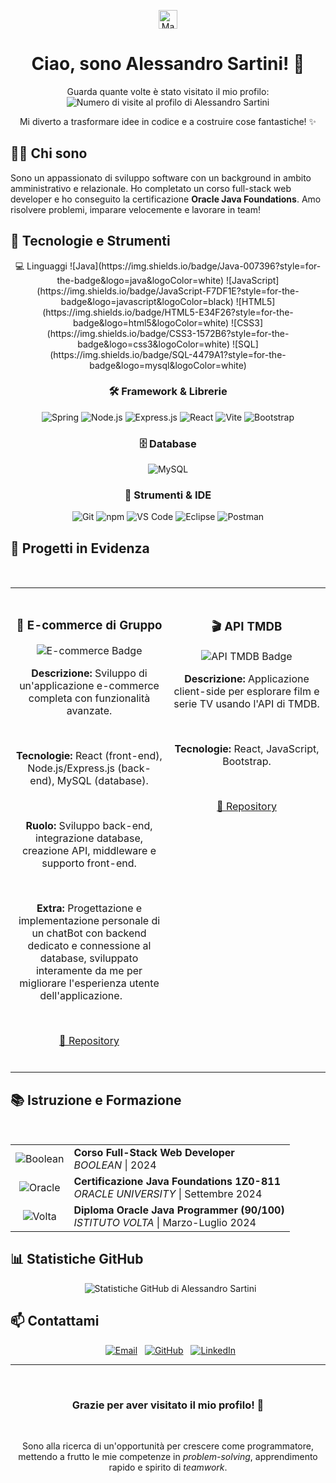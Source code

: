 <p align="center">
  <img src="https://raw.githubusercontent.com/MartinHeinz/MartinHeinz/master/wave.gif" width="30px" alt="Mano che saluta">
</p>

<h1 align="center">Ciao, sono Alessandro Sartini! 👋</h1>

<p align="center">
  Guarda quante volte è stato visitato il mio profilo: <img src="https://profile-counter.glitch.me/alessandro-sartini/count.svg" alt="Numero di visite al profilo di Alessandro Sartini" />
</p>

<p align="center">
  Mi diverto a trasformare idee in codice e a costruire cose fantastiche! ✨
</p>

## 👨‍💻 Chi sono

Sono un appassionato di sviluppo software con un background in ambito amministrativo e relazionale. Ho completato un corso full-stack web developer e ho conseguito la certificazione **Oracle Java Foundations**. Amo risolvere problemi, imparare velocemente e lavorare in team!

## 🚀 Tecnologie e Strumenti

<div align="center">
💻 Linguaggi
![Java](https://img.shields.io/badge/Java-007396?style=for-the-badge&logo=java&logoColor=white)
![JavaScript](https://img.shields.io/badge/JavaScript-F7DF1E?style=for-the-badge&logo=javascript&logoColor=black)
![HTML5](https://img.shields.io/badge/HTML5-E34F26?style=for-the-badge&logo=html5&logoColor=white)
![CSS3](https://img.shields.io/badge/CSS3-1572B6?style=for-the-badge&logo=css3&logoColor=white)
![SQL](https://img.shields.io/badge/SQL-4479A1?style=for-the-badge&logo=mysql&logoColor=white)

### 🛠️ Framework & Librerie
![Spring](https://img.shields.io/badge/Spring-66BB66?style=for-the-badge&logo=spring&logoColor=white)
![Node.js](https://img.shields.io/badge/Node.js-339933?style=for-the-badge&logo=node.js&logoColor=white)
![Express.js](https://img.shields.io/badge/Express.js-000000?style=for-the-badge&logo=express&logoColor=white)
![React](https://img.shields.io/badge/React-61DAFB?style=for-the-badge&logo=react&logoColor=black)
![Vite](https://img.shields.io/badge/Vite-646CFF?style=for-the-badge&logo=vite&logoColor=white)
![Bootstrap](https://img.shields.io/badge/Bootstrap-7952B3?style=for-the-badge&logo=bootstrap&logoColor=white)

### 🗄️ Database
![MySQL](https://img.shields.io/badge/MySQL-4479A1?style=for-the-badge&logo=mysql&logoColor=white)

### 🧰 Strumenti & IDE
![Git](https://img.shields.io/badge/Git-F05032?style=for-the-badge&logo=git&logoColor=white)
![npm](https://img.shields.io/badge/npm-CB3837?style=for-the-badge&logo=npm&logoColor=white)
![VS Code](https://img.shields.io/badge/VS%20Code-007ACC?style=for-the-badge&logo=visual-studio-code&logoColor=white)
![Eclipse](https://img.shields.io/badge/Eclipse-2C2255?style=for-the-badge&logo=eclipse&logoColor=white)
![Postman](https://img.shields.io/badge/Postman-FF6C37?style=for-the-badge&logo=postman&logoColor=white) </div>

## 🎯 Progetti in Evidenza

<div align="center">
<table width="100%">
  <tr>
    <td width="50%" align="center" valign="top">
      <h3>📱 E-commerce di Gruppo</h3>
      <img src="https://img.shields.io/badge/Progetto-E--commerce-orange?style=for-the-badge" alt="E-commerce Badge">
      <p><strong>Descrizione:</strong> Sviluppo di un'applicazione e-commerce completa con funzionalità avanzate.</p>
      <p><strong>Tecnologie:</strong> React (front-end), Node.js/Express.js (back-end), MySQL (database).</p>
      <p><strong>Ruolo:</strong> Sviluppo back-end, integrazione database, creazione API, middleware e supporto front-end.</p>
      <p><strong>Extra:</strong> Progettazione e implementazione personale di un chatBot con backend dedicato e connessione al database, sviluppato interamente da me per migliorare l'esperienza utente dell'applicazione.
      </p>
      <p><a href="https://github.com/alessandro-sartini/scarpe_diem">📂 Repository</a></p>
    </td>
    <td width="50%" align="center" valign="top">
      <h3>🎬 API TMDB</h3>
      <img src="https://img.shields.io/badge/Progetto-API_TMDB-blue?style=for-the-badge" alt="API TMDB Badge">
      <p><strong>Descrizione:</strong> Applicazione client-side per esplorare film e serie TV usando l'API di TMDB.</p>
      <p><strong>Tecnologie:</strong> React, JavaScript, Bootstrap.</p>
      <p><a href="https://github.com/alessandro-sartini/react-boolflixaggiungi">📂 Repository</a></p>
    </td>
  </tr>
</table>
</div>

## 📚 Istruzione e Formazione

<div align="center">
<table>
  <tr>
    <td align="center"><img src="https://img.shields.io/badge/Boolean-Course-brightgreen?style=for-the-badge" alt="Boolean"></td>
    <td><strong>Corso Full-Stack Web Developer</strong><br><em>BOOLEAN</em> | 2024</td>
  </tr>
  <tr>
    <td align="center"><img src="https://img.shields.io/badge/Oracle-Certification-red?style=for-the-badge&logo=oracle" alt="Oracle"></td>
    <td><strong>Certificazione Java Foundations 1Z0-811</strong><br><em>ORACLE UNIVERSITY</em> | Settembre 2024</td>
  </tr>
  <tr>
    <td align="center"><img src="https://img.shields.io/badge/Volta-Diploma-blue?style=for-the-badge" alt="Volta"></td>
    <td><strong>Diploma Oracle Java Programmer (90/100)</strong><br><em>ISTITUTO VOLTA</em> | Marzo-Luglio 2024</td>
  </tr>
</table>
</div>

## 📊 Statistiche GitHub

<div align="center">
  <img src="https://github-readme-stats.vercel.app/api?username=alessandro-sartini&show_icons=true&theme=radical" alt="Statistiche GitHub di Alessandro Sartini">
</div>

## 📫 Contattami

<div align="center">
  <a href="mailto:ale.sartini.98+ghub@gmail.com"><img src="https://img.shields.io/badge/Email-ale.sartini.98+ghub@gmail.com-D14836?style=for-the-badge&logo=gmail&logoColor=white" alt="Email"></a>
  <a href="https://github.com/alessandro-sartini"><img src="https://img.shields.io/badge/GitHub-alessandro--sartini-181717?style=for-the-badge&logo=github&logoColor=white" alt="GitHub"></a>
  <a href="https://www.linkedin.com/in/alessandro-sartini-a123a6201/"><img src="https://img.shields.io/badge/LinkedIn-alessandro--sartini-0077B5?style=for-the-badge&logo=linkedin&logoColor=white" alt="LinkedIn"></a>
</div>

---

<div align="center">
  <h3>Grazie per aver visitato il mio profilo! 🙏</h3>
    <p>Sono alla ricerca di un'opportunità per crescere come programmatore, mettendo a frutto le mie competenze in <em>problem-solving</em>, apprendimento rapido e spirito di <em>teamwork</em>.</p>
</div>
